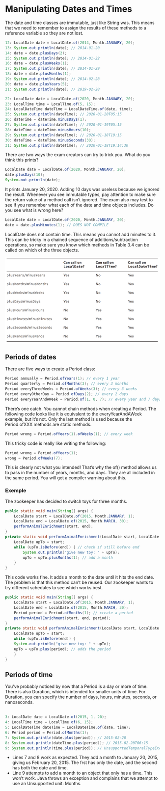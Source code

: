 # Manipulating Dates and Times

The date and time classes are immutable, just like String was.
This means that we need to remember to assign the results of these methods to a reference variable so they are not lost.

```Java
12: LocalDate date = LocalDate.of(2014, Month.JANUARY, 20);
13: System.out.println(date); // 2014-01-20
14: date = date.plusDays(2);
15: System.out.println(date); // 2014-01-22
16: date = date.plusWeeks(1);
17: System.out.println(date); // 2014-01-29
18: date = date.plusMonths(1);
19: System.out.println(date); // 2014-02-28
20: date = date.plusYears(5);
21: System.out.println(date); // 2019-02-28
```

```Java
22: LocalDate date = LocalDate.of(2020, Month.JANUARY, 20);
23: LocalTime time = LocalTime.of(5, 15);
24: LocalDateTime dateTime = LocalDateTime.of(date, time);
25: System.out.println(dateTime); // 2020-01-20T05:15
26: dateTime = dateTime.minusDays(1);
27: System.out.println(dateTime); // 2020-01-19T05:15
28: dateTime = dateTime.minusHours(10);
29: System.out.println(dateTime); // 2020-01-18T19:15
30: dateTime = dateTime.minusSeconds(30);
31: System.out.println(dateTime); // 2020-01-18T19:14:30
```

There are two ways the exam creators can try to trick you. What do you think this prints?

```Java
LocalDate date = LocalDate.of(2020, Month.JANUARY, 20);
date.plusDays(10);
System.out.println(date);
```

It prints January 20, 2020. Adding 10 days was useless because we ignored the result. Whenever you see immutable types, pay attention to make sure the return value of a method call isn’t ignored. The exam also may test to see if you remember what each of the date and time objects includes. Do you see what is wrong here?

```Java
LocalDate date = LocalDate.of(2020, Month.JANUARY, 20);
date = date.plusMinutes(1); // DOES NOT COMPILE
```

LocalDate does not contain time. This means you cannot add minutes to it. This can be tricky in a chained sequence of additions/subtraction operations, so make sure you know which methods in Table 3.4 can be called on which of the three objects.

![alt text](resources/dates.png "Arrays")

## Periods of dates

There are five ways to create a Period class:

```Java
Period annually = Period.ofYears(1); // every 1 year
Period quarterly = Period.ofMonths(3); // every 3 months
Period everyThreeWeeks = Period.ofWeeks(3); // every 3 weeks
Period everyOtherDay = Period.ofDays(2); // every 2 days
Period everyYearAndAWeek = Period.of(1, 0, 7); // every year and 7 days
```

There’s one catch. You cannot chain methods when creating a Period. The following code looks like it is equivalent to the everyYearAndAWeek example, but it’s not. Only the last method is used because the Period.ofXXX methods are static methods.

```Java
Period wrong = Period.ofYears(1).ofWeeks(1); // every week
```

This tricky code is really like writing the following:

```Java
Period wrong = Period.ofYears(1);
wrong = Period.ofWeeks(7);

```

This is clearly not what you intended! That’s why the of() method allows us to pass in the number of years, months, and days. They are all included in the same period. You will get a compiler warning about this.

### Exemple

The zookeeper has decided to switch toys for three months.

```Java
public static void main(String[] args) {
    LocalDate start = LocalDate.of(2015, Month.JANUARY, 1);
    LocalDate end = LocalDate.of(2015, Month.MARCH, 30);
    performAnimalEnrichment(start, end);
}
private static void performAnimalEnrichment(LocalDate start, LocalDate end) {
    LocalDate upTo = start;
    while (upTo.isBefore(end)) { // check if still before end
        System.out.println("give new toy: " + upTo);
        upTo = upTo.plusMonths(1); // add a month
    }
}
```

This code works fine. It adds a month to the date until it hits the end date. The problem is that this method can’t be reused. Our zookeeper wants to try different schedules to see which works best.

```Java
public static void main(String[] args) {
    LocalDate start = LocalDate.of(2015, Month.JANUARY, 1);
    LocalDate end = LocalDate.of(2015, Month.MARCH, 30);
    Period period = Period.ofMonths(1); // create a period
    performAnimalEnrichment(start, end, period);
}
private static void performAnimalEnrichment(LocalDate start, LocalDate end, Period period) { // uses the generic period
    LocalDate upTo = start;
    while (upTo.isBefore(end)) {
    System.out.println("give new toy: " + upTo);
    upTo = upTo.plus(period); // adds the period
    }
}
```

## Periods of time

You’ve probably noticed by now that a Period is a day or more of time. There is also Duration, which is intended for smaller units of time. For Duration, you can specify the number of days, hours, minutes, seconds, or nanoseconds.

```Java

3: LocalDate date = LocalDate.of(2015, 1, 20);
4: LocalTime time = LocalTime.of(6, 15);
5: LocalDateTime dateTime = LocalDateTime.of(date, time);
6: Period period = Period.ofMonths(1);
7: System.out.println(date.plus(period)); // 2015-02-20
8: System.out.println(dateTime.plus(period)); // 2015-02-20T06:15
9: System.out.println(time.plus(period)); // UnsupportedTemporalTypeException
```

- Lines 7 and 8 work as expected. They add a month to January 20, 2015, giving us February 20, 2015. The frst has only the date, and the second has both the date and time.
- Line 9 attempts to add a month to an object that only has a time. This won’t work. Java throws an exception and complains that we attempt to use an Unsupported unit: Months.